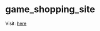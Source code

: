 # game_shopping_site <br>
Visit: <a href="https://howardchou.github.io/JustPlay/" target="_blank">here</a>

